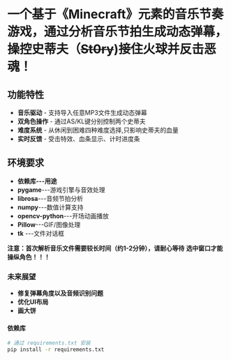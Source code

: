 # 一个基于《Minecraft》元素的音乐节奏游戏，通过分析音乐节拍生成动态弹幕，操控史蒂夫（~~St0ry~~)接住火球并反击恶魂！

## 功能特性
-  **音乐驱动** - 支持导入任意MP3文件生成动态弹幕
-  **双角色操作** - 通过AS/KL键分别控制两个史蒂夫
-  **难度系统** - 从休闲到困难四种难度选择,只影响史蒂夫的血量
-  **实时反馈** - 受击特效、血条显示、计时进度条

## 环境要求
-  **依赖库---用途**
-  **pygame**---游戏引擎与音效处理
-  **librosa**---音频节拍分析
-  **numpy**---数值计算支持
-  **opencv-python**---开场动画播放
-  **Pillow**---GIF/图像处理
-  **tk**	---文件对话框

**注意：首次解析音乐文件需要较长时间（约1-2分钟），请耐心等待**
**选中窗口才能操纵角色！！！**

### 未来展望

-  **修复弹幕角度以及音频识别问题**
-  **优化UI布局**
-  **画大饼**


#### 依赖库
```bash
# 通过 requirements.txt 安装
pip install -r requirements.txt
